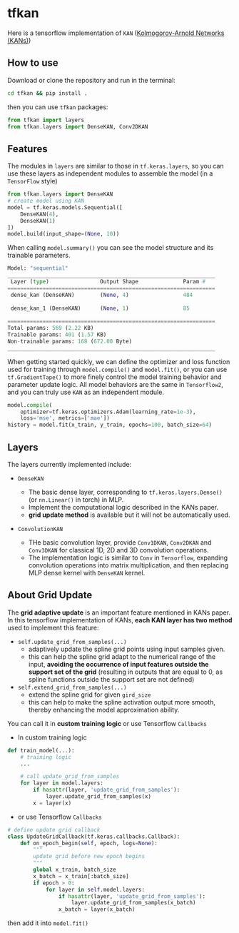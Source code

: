 # tfkan
Here is a tensorflow implementation of `KAN` ([Kolmogorov-Arnold Networks (KANs)](https://github.com/KindXiaoming/pykan))

## How to use

Download or clone the repository and run in the terminal:
```bash
cd tfkan && pip install .
```

then you can use `tfkan` packages: 

```python
from tfkan import layers
from tfkan.layers import DenseKAN, Conv2DKAN
```

## Features

The modules in `layers` are similar to those in `tf.keras.layers`, so you can use these layers as independent modules to assemble the model (in a `TensorFlow` style)

```python
from tfkan.layers import DenseKAN
# create model using KAN
model = tf.keras.models.Sequential([
    DenseKAN(4),
    DenseKAN(1)
])
model.build(input_shape=(None, 10))
```

When calling `model.summary()` you can see the model structure and its trainable parameters.

```python
Model: "sequential"
_________________________________________________________________
 Layer (type)                Output Shape              Param #   
=================================================================
 dense_kan (DenseKAN)        (None, 4)                 484       
                                                                 
 dense_kan_1 (DenseKAN)      (None, 1)                 85        
                                                                 
=================================================================
Total params: 569 (2.22 KB)
Trainable params: 401 (1.57 KB)
Non-trainable params: 168 (672.00 Byte)
_________________________________________________________________
```

When getting started quickly, we can define the optimizer and loss function used for training through `model.compile()` and `model.fit()`, or you can use `tf.GradientTape()` to more finely control the model training behavior and parameter update logic. All model behaviors are the same in `Tensorflow2`, and you can truly use `KAN` as an independent module.

```python
model.compile(
    optimizer=tf.keras.optimizers.Adam(learning_rate=1e-3), 
    loss='mse', metrics=['mae'])
history = model.fit(x_train, y_train, epochs=100, batch_size=64)
```

## Layers

The layers currently implemented include:
- `DenseKAN`
    - The basic dense layer, corresponding to `tf.keras.layers.Dense()` (or `nn.Linear()` in torch) in MLP.
    - Implement the computational logic described in the KANs paper.
    - **grid update method** is available but it will not be automatically used.

- `ConvolutionKAN`
    - THe basic convolution layer, provide `Conv1DKAN`, `Conv2DKAN` and `Conv3DKAN` for classical 1D, 2D and 3D convolution operations.
    - The implementation logic is similar to `Conv` in `Tensorflow`, expanding convolution operations into matrix multiplication, and then replacing MLP dense kernel with `DenseKAN` kernel.

## About Grid Update

The **grid adaptive update** is an important feature mentioned in KANs paper. In this tensorflow implementation of KANs, **each KAN layer has two method** used to implement this feature:
- `self.update_grid_from_samples(...)`
    - adaptively update the spline grid points using input samples given.
    - this can help the spline grid adapt to the numerical range of the input, **avoiding the occurrence of input features outside the support set of the grid** (resulting in outputs that are equal to 0, as spline functions outside the support set are not defined)
- `self.extend_grid_from_samples(...)` 
    - extend the spline grid for given `gird_size`
    - this can help to make the spline activation output more smooth, thereby enhancing the model approximation ability.

You can call it in **custom training logic** or use Tensorflow `Callbacks`

- In custom training logic
```python
def train_model(...):
    # training logic
    ...

    # call update_grid_from_samples
    for layer in model.layers:
        if hasattr(layer, 'update_grid_from_samples'):
            layer.update_grid_from_samples(x)
        x = layer(x)
```

- or use Tensorflow `Callbacks`
```python
# define update grid callback
class UpdateGridCallback(tf.keras.callbacks.Callback):
    def on_epoch_begin(self, epoch, logs=None):
        """
        update grid before new epoch begins
        """
        global x_train, batch_size
        x_batch = x_train[:batch_size]
        if epoch > 0:
            for layer in self.model.layers:
                if hasattr(layer, 'update_grid_from_samples'):
                    layer.update_grid_from_samples(x_batch)
                x_batch = layer(x_batch)
```
then add it into `model.fit()`